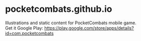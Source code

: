 # pocketcombats.github.io
Illustrations and static content for PocketCombats mobile game.  
Get it Google Play: https://play.google.com/store/apps/details?id=com.pocketcombats
